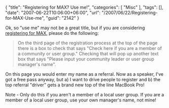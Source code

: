{
	"title": "Registering for MAX? Use me!",
	"categories": [
		"Misc"
	],
	"tags": [],
	"date": "2007-06-22T10:06:00+06:00",
	"url": "/2007/06/22/Registering-for-MAX-Use-me",
	"guid": "2142"
}

Ok, so "use me" may not be a great title, but if you are considering <a href="https://secure.adobemax2007.com/na/register/">registering for MAX</a>, please do the following:

<blockquote>
On the third page of the registration process at the top of the page there is a box to check that says "Check here if you are a member of a community or user group."  Checking that will pop up another text box that says "Please input your community leader or user group manager's name".
</blockquote>

On this page you would enter my name as a referral. Now as a speaker, I've got a free pass anyway, but a) I want to drive people to register and b) the top referral "driver" gets a brand new top of the line MacBook Pro!

Note - Only do this if you aren't a member of a local user group. If you are a member of a local user group, use your own manager's name, not mine!